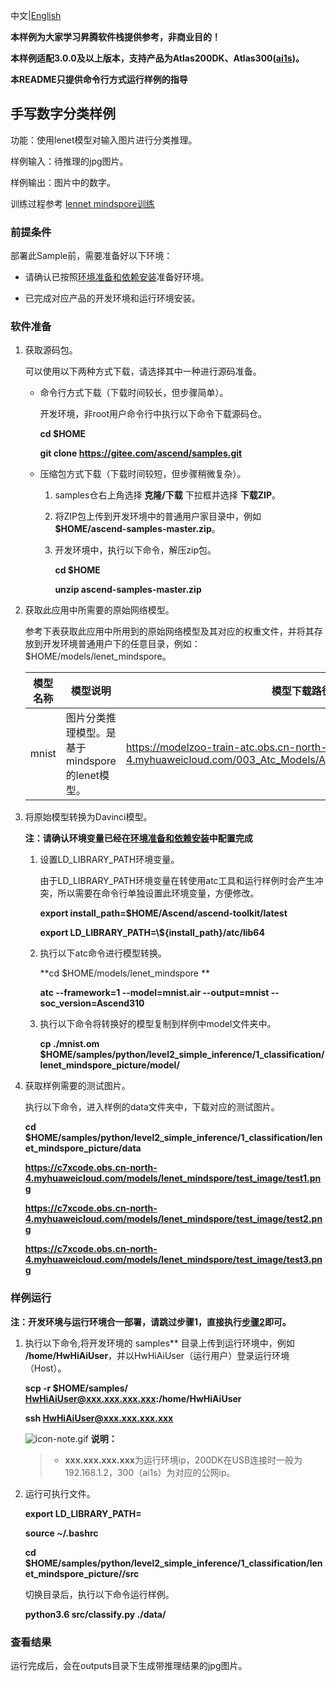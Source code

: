 中文|[English](README.md)

**本样例为大家学习昇腾软件栈提供参考，非商业目的！**

**本样例适配3.0.0及以上版本，支持产品为Atlas200DK、Atlas300([ai1s](https://support.huaweicloud.com/productdesc-ecs/ecs_01_0047.html#ecs_01_0047__section78423209366))。**

**本README只提供命令行方式运行样例的指导**

## 手写数字分类样例

功能：使用lenet模型对输入图片进行分类推理。

样例输入：待推理的jpg图片。

样例输出：图片中的数字。

训练过程参考 [lennet mindspore训练](https://gitee.com/ascend/modelzoo/tree/master/built-in/MindSpore/Official/cv/image_classification/LeNet_for_MindSpore)


### 前提条件

部署此Sample前，需要准备好以下环境：

- 请确认已按照[环境准备和依赖安装](https://gitee.com/ascend/samples/tree/master/python/environment)准备好环境。

- 已完成对应产品的开发环境和运行环境安装。

### 软件准备

1. 获取源码包。

   可以使用以下两种方式下载，请选择其中一种进行源码准备。

    - 命令行方式下载（下载时间较长，但步骤简单）。

        开发环境，非root用户命令行中执行以下命令下载源码仓。

       **cd $HOME**

       **git clone https://gitee.com/ascend/samples.git**

    - 压缩包方式下载（下载时间较短，但步骤稍微复杂）。

        1. samples仓右上角选择 **克隆/下载** 下拉框并选择 **下载ZIP**。

        2. 将ZIP包上传到开发环境中的普通用户家目录中，例如 **$HOME/ascend-samples-master.zip**。

        3. 开发环境中，执行以下命令，解压zip包。

            **cd $HOME**

            **unzip ascend-samples-master.zip**

2. 获取此应用中所需要的原始网络模型。

    参考下表获取此应用中所用到的原始网络模型及其对应的权重文件，并将其存放到开发环境普通用户下的任意目录，例如：$HOME/models/lenet_mindspore。

    |  **模型名称**  |  **模型说明**  |  **模型下载路径**  |
    |---|---|---|
    | mnist | 图片分类推理模型。是基于mindspore的lenet模型。 | https://modelzoo-train-atc.obs.cn-north-4.myhuaweicloud.com/003_Atc_Models/AE/ATC%20Model/lenet/mnist.air |

3. 将原始模型转换为Davinci模型。
   
    **注：请确认环境变量已经在[环境准备和依赖安装](https://gitee.com/ascend/samples/tree/dev/python/environment)中配置完成**

    1. 设置LD_LIBRARY_PATH环境变量。

        由于LD_LIBRARY_PATH环境变量在转使用atc工具和运行样例时会产生冲突，所以需要在命令行单独设置此环境变量，方便修改。

        **export install_path=$HOME/Ascend/ascend-toolkit/latest**

        **export LD_LIBRARY_PATH=\\${install_path}/atc/lib64**  

    2. 执行以下atc命令进行模型转换。

        **cd $HOME/models/lenet_mindspore  **

        **atc --framework=1 --model=mnist.air  --output=mnist --soc_version=Ascend310**

    3. 执行以下命令将转换好的模型复制到样例中model文件夹中。

        **cp ./mnist.om $HOME/samples/python/level2_simple_inference/1_classification/lenet_mindspore_picture/model/**

4. 获取样例需要的测试图片。

    执行以下命令，进入样例的data文件夹中，下载对应的测试图片。

    **cd $HOME/samples/python/level2_simple_inference/1_classification/lenet_mindspore_picture/data**

    **https://c7xcode.obs.cn-north-4.myhuaweicloud.com/models/lenet_mindspore/test_image/test1.png**

    **https://c7xcode.obs.cn-north-4.myhuaweicloud.com/models/lenet_mindspore/test_image/test2.png** 
    
    **https://c7xcode.obs.cn-north-4.myhuaweicloud.com/models/lenet_mindspore/test_image/test3.png**    



### 样例运行

**注：开发环境与运行环境合一部署，请跳过步骤1，直接执行[步骤2](#step_2)即可。**   

1. 执行以下命令,将开发环境的 samples** 目录上传到运行环境中，例如 **/home/HwHiAiUser**，并以HwHiAiUser（运行用户）登录运行环境（Host）。

    **scp -r $HOME/samples/  HwHiAiUser@xxx.xxx.xxx.xxx:/home/HwHiAiUser**

    **ssh HwHiAiUser@xxx.xxx.xxx.xxx**    

    ![](https://images.gitee.com/uploads/images/2020/1106/160652_6146f6a4_5395865.gif "icon-note.gif") **说明：**  

    > - **xxx.xxx.xxx.xxx**为运行环境ip，200DK在USB连接时一般为192.168.1.2，300（ai1s）为对应的公网ip。

2. <a name="step_2"></a>运行可执行文件。


      **export LD_LIBRARY_PATH=**

      **source ~/.bashrc**
      
      **cd $HOME/samples/python/level2_simple_inference/1_classification/lenet_mindspore_picture//src**     

    

    切换目录后，执行以下命令运行样例。

    **python3.6 src/classify.py ./data/**
### 查看结果

运行完成后，会在outputs目录下生成带推理结果的jpg图片。
